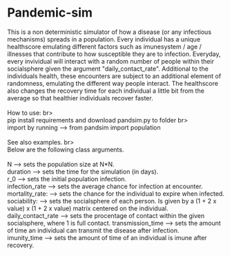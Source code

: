 # Pandemic-sim
This is a non deterministic simulator of how a disease (or any infectious mechanisms) spreads in a population. Every individual has a unique healthscore emulating different factors such as imunesystem / age / illnesses that contribute to how susceptible they are to infection. Everyday, every invividual will interact with a random number of people within their socialsphere given the argument "daily_contact_rate". Additional to the individuals health, these encounters are subject to an additional element of randomness, emulating the different way people interact. The healthscore also changes the recovery time for each individual a little bit from the average so that healthier individuals recover faster.  <br> <br>
How to use: br><br>
pip install requirements and download pandsim.py to folder br><br>
import by running --> from pandsim import population <br><br>
See also examples. br><br>
Below are the following class arguments. <br><br>
N                  --> sets the population size at N*N. <br>
duration           --> sets the time for the simulation (in days). <br>
r_0                --> sets the initial population infection. <br>
infection_rate     --> sets the average chance for infection at encounter. <br>
mortality_rate:    --> sets the chance for the individual to expire when infected. <br>
sociability:       --> sets the socialsphere of each person. Is given by a (1 + 2 x value) x (1 + 2 x value) matrix centered on the individual. <br>
daily_contact_rate --> sets the procentage of contact within the given socialsphere, where 1 is full contact. 
transmission_time  --> sets the amount of time an individual can transmit the disease after infection. <br>
imunity_time       --> sets the amount of time of an individual is imune after recovery. <br>
